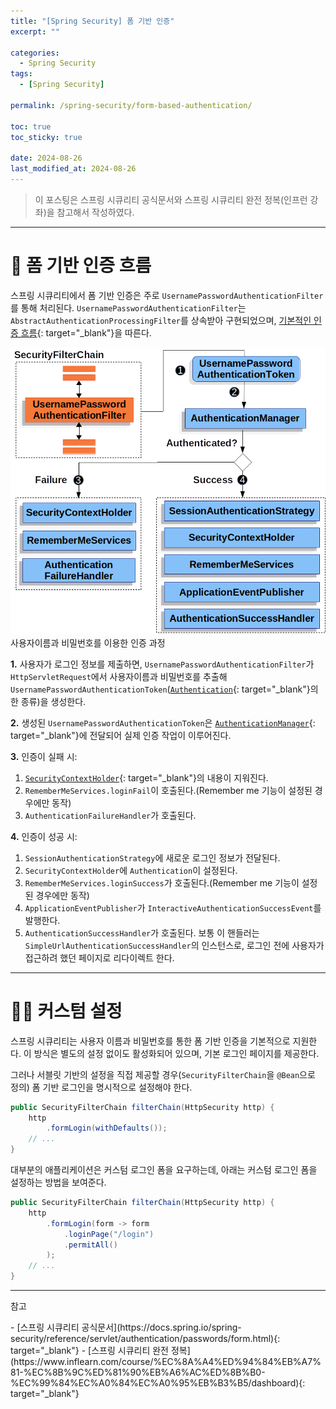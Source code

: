 ```yaml
---
title: "[Spring Security] 폼 기반 인증"
excerpt: ""

categories:
  - Spring Security
tags:
  - [Spring Security]

permalink: /spring-security/form-based-authentication/

toc: true
toc_sticky: true

date: 2024-08-26
last_modified_at: 2024-08-26
---
```

<blockquote class="info">이 포스팅은 스프링 시큐리티 공식문서와 스프링 시큐리티 완전 정복(인프런 강좌)을 참고해서 작성하였다.</blockquote>

---
# 🌊 폼 기반 인증 흐름
스프링 시큐리티에서 폼 기반 인증은 주로 `UsernamePasswordAuthenticationFilter`를 통해 처리된다. `UsernamePasswordAuthenticationFilter`는 `AbstractAuthenticationProcessingFilter`를 상속받아 구현되었으며, [기본적인 인증 흐름](https://ijnooyah.github.io/spring-security/authentication-architecture/#-%EC%9D%B8%EC%A6%9D-%ED%9D%90%EB%A6%84authentication-flow){: target="_blank"}을 따른다.

![Authenticating Username and Password](/assets/images/posts_img/spring-security/form-based-authentication/usernamepasswordauthenticationfilter.png)사용자이름과 비밀번호를 이용한 인증 과정

**1.** 사용자가 로그인 정보를 제출하면, `UsernamePasswordAuthenticationFilter`가 `HttpServletRequest`에서 사용자이름과 비밀번호를 추출해 `UsernamePasswordAuthenticationToken`([`Authentication`](https://ijnooyah.github.io/spring-security/authentication-architecture/#-authentication){: target="_blank"}의 한 종류)을 생성한다.  

**2.** 생성된 `UsernamePasswordAuthenticationToken`은 [`AuthenticationManager`](https://ijnooyah.github.io/spring-security/authentication-architecture/#-authenticationmanager){: target="_blank"}에 전달되어 실제 인증 작업이 이루어진다.   

**3.** 인증이 실패 시:
1. [`SecurityContextHolder`](https://ijnooyah.github.io/spring-security/authentication-architecture/#-securitycontextholder){: target="_blank"}의 내용이 지워진다.
2. `RememberMeServices.loginFail`이 호출된다.(Remember me 기능이 설정된 경우에만 동작)
3. `AuthenticationFailureHandler`가 호출된다.  

**4.** 인증이 성공 시:
1. `SessionAuthenticationStrategy`에 새로운 로그인 정보가 전달된다.
2. `SecurityContextHolder`에 `Authentication`이 설정된다.
3. `RememberMeServices.loginSuccess`가 호출된다.(Remember me 기능이 설정된 경우에만 동작)
4. `ApplicationEventPublisher`가 `InteractiveAuthenticationSuccessEvent`를 발행한다.
5. `AuthenticationSuccessHandler`가 호출된다. 보통 이 핸들러는 `SimpleUrlAuthenticationSuccessHandler`의 인스턴스로, 로그인 전에 사용자가 접근하려 했던 페이지로 리다이렉트 한다.

---

# 🧑‍💻 커스텀 설정
스프링 시큐리티는 사용자 이름과 비밀번호를 통한 폼 기반 인증을 기본적으로 지원한다. 이 방식은 별도의 설정 없이도 활성화되어 있으며, 기본 로그인 페이지를 제공한다.  

그러나 서블릿 기반의 설정을 직접 제공할 경우(`SecurityFilterChain`을 `@Bean`으로 정의) 폼 기반 로그인을 명시적으로 설정해야 한다.
```java
public SecurityFilterChain filterChain(HttpSecurity http) {
	http
		.formLogin(withDefaults());
	// ...
}
```
대부분의 애플리케이션은 커스텀 로그인 폼을 요구하는데, 아래는 커스텀 로그인 폼을 설정하는 방법을 보여준다.
```java
public SecurityFilterChain filterChain(HttpSecurity http) {
	http
		.formLogin(form -> form
			.loginPage("/login")
			.permitAll()
		);
	// ...
}
```

  



---

<p class="ref">참고</p>
- [스프링 시큐리티 공식문서](https://docs.spring.io/spring-security/reference/servlet/authentication/passwords/form.html){: target="_blank"}
- [스프링 시큐리티 완전 정복](https://www.inflearn.com/course/%EC%8A%A4%ED%94%84%EB%A7%81-%EC%8B%9C%ED%81%90%EB%A6%AC%ED%8B%B0-%EC%99%84%EC%A0%84%EC%A0%95%EB%B3%B5/dashboard){: target="_blank"}

